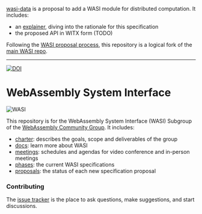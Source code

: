 [wasi-data](proposals/wasi-data/Explainer.md) is a proposal to add a WASI module for distributed computation. It includes:
 - an [explainer](proposals/wasi-data/Explainer.md), diving into the rationale for this specification
 - the proposed API in WITX form (TODO)

Following the [WASI proposal
process](https://github.com/WebAssembly/WASI/blob/master/docs/Process.md), this repository is a
logical fork of the [main WASI repo](https://github.com/WebAssembly/WASI).

----

[![DOI](https://zenodo.org/badge/DOI/10.5281/zenodo.4323447.svg)](https://doi.org/10.5281/zenodo.4323447)

# WebAssembly System Interface

![WASI](WASI.png)

This repository is for the WebAssembly System Interface (WASI) Subgroup of the
[WebAssembly Community Group]. It includes:
 - [charter]: describes the goals, scope and deliverables of the group
 - [docs]: learn more about WASI
 - [meetings]: schedules and agendas for video conference and in-person meetings
 - [phases]: the current WASI specifications
 - [proposals]: the status of each new specification proposal

[charter]: Charter.md
[docs]: docs/README.md
[meetings]: https://github.com/WebAssembly/meetings/tree/master/wasi
[phases]: phases/README.md
[proposals]: docs/Proposals.md
[WebAssembly Community Group]: https://www.w3.org/community/webassembly/

### Contributing

The [issue tracker] is the place to ask questions, make suggestions, and start discussions.

[issue tracker]: https://github.com/WebAssembly/WASI/issues
